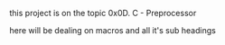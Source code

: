 this project is on the topic 0x0D. C - Preprocessor

here will be dealing on macros and all it's sub headings
